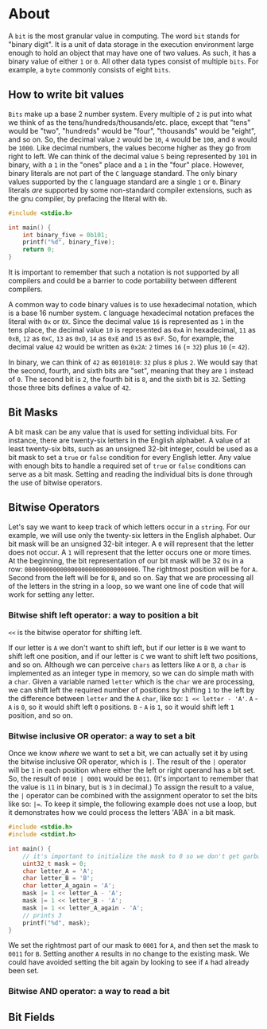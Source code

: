 # About

A `bit` is the most granular value in computing.
The word `bit` stands for "binary digit".
It is a unit of data storage in the execution environment large enough to hold an object that may have one of two values.
As such, it has a binary value of either `1` or `0`.
All other data types consist of multiple `bits`.
For example, a `byte` commonly consists of eight `bits`.

## How to write bit values

`Bits` make up a base 2 number system.
Every multiple of `2` is put into what we think of as the tens/hundreds/thousands/etc. place, except that "tens" would be "two", "hundreds" would be "four", "thousands" would be "eight", and so on.
So, the decimal value `2` would be `10`, `4` would be `100`, and `8` would be `1000`.
Like decimal numbers, the values become higher as they go from right to left.
We can think of the decimal value `5` being represented by `101` in binary, with a `1` in the "ones" place and a `1` in the "four" place.
However, binary literals are not part of the `C` language standard.
The only binary values supported by the `C` language standard are a single `1` or `0`.
Binary literals _are_ supported by some non-standard compiler extensions, such as the gnu compiler, by prefacing the literal with `0b`.

```c
#include <stdio.h>

int main() {
    int binary_five = 0b101;
    printf("%d", binary_five);
    return 0;
}
```

It is important to remember that such a notation is not supported by all compilers and could be a barrier to code portability between different compilers.

A common way to code binary values is to use hexadecimal notation, which is a base 16 number system.
`C` language hexadecimal notation prefaces the literal with `0x` or `0X`.
Since the decimal value `16` is represented as `1` in the tens place, the decimal value `10` is represented as `0xA` in hexadecimal, `11` as `0xB`, `12` as `0xC`, `13` as `0xD`, `14` as `0xE` and `15` as `0xF`.
So, for example, the decimal value `42` would be written as `0x2A`: `2` times `16` (= `32`) plus `10` (= `42`).

In binary, we can think of `42` as `00101010`: `32` plus `8` plus `2`.
We would say that the second, fourth, and sixth bits are "set", meaning that they are `1` instead of `0`.
The second bit is `2`, the fourth bit is `8`, and the sixth bit is `32`.
Setting those three bits defines a value of `42`.

## Bit Masks

A bit mask can be any value that is used for setting individual bits.
For instance, there are twenty-six letters in the English alphabet.
A value of at least twenty-six bits, such as an unsigned 32-bit integer, could be used as a bit mask to set a `true` or `false` condition for every English letter.
Any value with enough bits to handle a required set of `true` or `false` conditions can serve as a bit mask.
Setting and reading the individual bits is done through the use of bitwise operators.

## Bitwise Operators

Let's say we want to keep track of which letters occur in a `string`.
For our example, we will use only the twenty-six letters in the English alphabet.
Our bit mask will be an unsigned 32-bit integer.
A `0` will represent that the letter does not occur.
A `1` will represent that the letter occurs one or more times.
At the beginning, the bit representation of our bit mask will be 32 `0s` in a row: `00000000000000000000000000000000`.
The rightmost position will be for `A`.
Second from the left will be for `B`, and so on.
Say that we are processing all of the letters in the string in a loop, so we want one line of code that will work for setting any letter.

### Bitwise shift left operator: a way to position a bit

`<<` is the bitwise operator for shifting left.

If our letter is `A` we don't want to shift left, but if our letter is `B` we want to shift left one position, and if our letter is `C` we want to shift left two positions, and so on.
Although we can perceive `chars` as letters like `A` or `B`,  a `char` is implemented as an integer type in memory, so we can do simple math with a `char`.
Given a variable named `letter` which is the `char` we are processing, we can shift left the required number of positions by shifting `1` to the left by the difference between `letter` and the `A` `char`, like so: `1 << letter - 'A'`.
`A` - `A` is `0`, so it would shift left `0` positions.
`B` - `A` is `1`, so it would shift left `1` position, and so on.

### Bitwise inclusive OR operator: a way to set a bit

Once we know _where_ we want to set a bit, we can actually set it by using the bitwise inclusive OR operator, which is `|`.
The result of the `|` operator will be `1` in each position where either the left or right operand has a bit set.
So, the result of `0010 | 0001` would be `0011`.
(It's important to remember that the value is `11` in binary, but is `3` in decimal.)
To assign the result to a value, the `|` operator can be combined with the assignment operator to set the bits like so: `|=`.
To keep it simple, the following example does not use a loop, but it demonstrates how we could process the letters 'ABA` in a bit mask.

```c
#include <stdio.h>
#include <stdint.h>

int main() {
    // it's important to initialize the mask to 0 so we don't get garbage values
    uint32_t mask = 0;
    char letter_A = 'A';
    char letter_B = 'B';
    char letter_A_again = 'A';
    mask |= 1 << letter_A - 'A';
    mask |= 1 << letter_B - 'A';
    mask |= 1 << letter_A_again - 'A';
    // prints 3
    printf("%d", mask);
}
```

We set the rightmost part of our mask to `0001` for `A`, and then set the mask to `0011` for `B`.
Setting another `A` results in no change to the existing mask.
We could have avoided setting the bit again by looking to see if `A` had already been set.

### Bitwise AND operator: a way to read a bit



## Bit Fields
